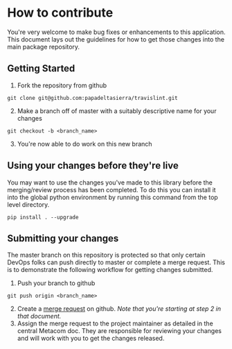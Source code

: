 # How to contribute

You're very welcome to make bug fixes or enhancements to this application. This
document lays out the guidelines for how to get those changes into the main
package repository.
 
## Getting Started
 
1. Fork the repository from github
```git
git clone git@github.com:papadeltasierra/travislint.git
```
2. Make a branch off of master with a suitably descriptive name for your changes
```git
git checkout -b <branch_name>
```
3. You're now able to do work on this new branch

## Using your changes before they're live

You may want to use the changes you've made to this library before the merging/review
process has been completed. To do this you can install it into the global python 
environment by running this command from the top level directory.
```
pip install . --upgrade
```

## Submitting your changes

The master branch on this repository is protected so that only certain
DevOps folks can push directly to master or complete a merge request. This is
to demonstrate the following workflow for getting changes submitted.

1. Push your branch to github
```git
git push origin <branch_name>
```
2. Create a [merge request](https://github.com/add-merge-request.html)
on github. _Note that you're starting at step 2 in that document._
3. Assign the merge request to the project maintainer as detailed in the
central Metacom doc. They are responsible for reviewing your changes and will
work with you to get the changes released.